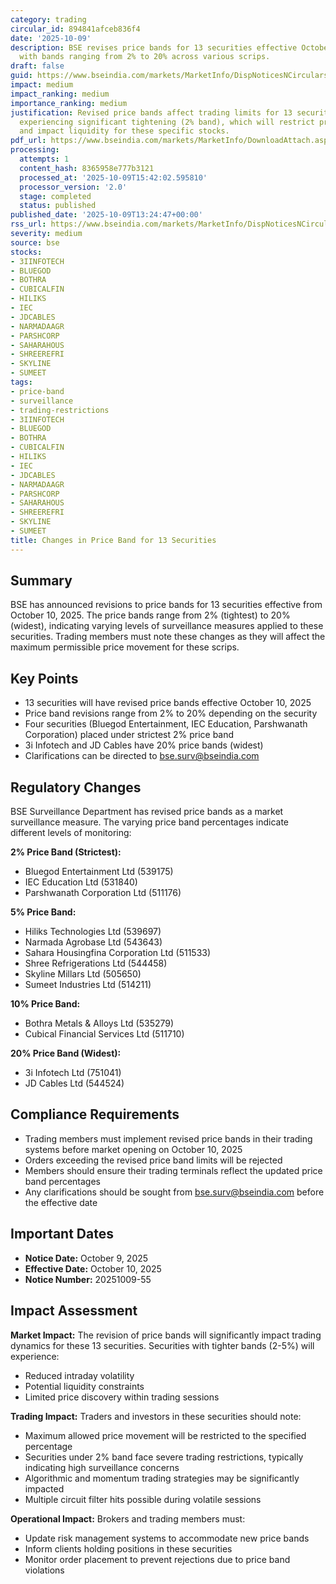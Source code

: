 ```yaml
---
category: trading
circular_id: 894841afceb836f4
date: '2025-10-09'
description: BSE revises price bands for 13 securities effective October 10, 2025,
  with bands ranging from 2% to 20% across various scrips.
draft: false
guid: https://www.bseindia.com/markets/MarketInfo/DispNoticesNCirculars.aspx?Noticeid={D013DF1C-1A83-44A3-89C3-6349AF9CF12B}&noticeno=20251009-55&dt=10/09/2025&icount=55&totcount=64&flag=0
impact: medium
impact_ranking: medium
importance_ranking: medium
justification: Revised price bands affect trading limits for 13 securities, with some
  experiencing significant tightening (2% band), which will restrict price movements
  and impact liquidity for these specific stocks.
pdf_url: https://www.bseindia.com/markets/MarketInfo/DownloadAttach.aspx?id=20251009-55&attachedId=
processing:
  attempts: 1
  content_hash: 8365958e777b3121
  processed_at: '2025-10-09T15:42:02.595810'
  processor_version: '2.0'
  stage: completed
  status: published
published_date: '2025-10-09T13:24:47+00:00'
rss_url: https://www.bseindia.com/markets/MarketInfo/DispNoticesNCirculars.aspx?Noticeid={D013DF1C-1A83-44A3-89C3-6349AF9CF12B}&noticeno=20251009-55&dt=10/09/2025&icount=55&totcount=64&flag=0
severity: medium
source: bse
stocks:
- 3IINFOTECH
- BLUEGOD
- BOTHRA
- CUBICALFIN
- HILIKS
- IEC
- JDCABLES
- NARMADAAGR
- PARSHCORP
- SAHARAHOUS
- SHREEREFRI
- SKYLINE
- SUMEET
tags:
- price-band
- surveillance
- trading-restrictions
- 3IINFOTECH
- BLUEGOD
- BOTHRA
- CUBICALFIN
- HILIKS
- IEC
- JDCABLES
- NARMADAAGR
- PARSHCORP
- SAHARAHOUS
- SHREEREFRI
- SKYLINE
- SUMEET
title: Changes in Price Band for 13 Securities
---
```


## Summary

BSE has announced revisions to price bands for 13 securities effective from October 10, 2025. The price bands range from 2% (tightest) to 20% (widest), indicating varying levels of surveillance measures applied to these securities. Trading members must note these changes as they will affect the maximum permissible price movement for these scrips.

## Key Points

- 13 securities will have revised price bands effective October 10, 2025
- Price band revisions range from 2% to 20% depending on the security
- Four securities (Bluegod Entertainment, IEC Education, Parshwanath Corporation) placed under strictest 2% price band
- 3i Infotech and JD Cables have 20% price bands (widest)
- Clarifications can be directed to bse.surv@bseindia.com

## Regulatory Changes

BSE Surveillance Department has revised price bands as a market surveillance measure. The varying price band percentages indicate different levels of monitoring:

**2% Price Band (Strictest):**
- Bluegod Entertainment Ltd (539175)
- IEC Education Ltd (531840)
- Parshwanath Corporation Ltd (511176)

**5% Price Band:**
- Hiliks Technologies Ltd (539697)
- Narmada Agrobase Ltd (543643)
- Sahara Housingfina Corporation Ltd (511533)
- Shree Refrigerations Ltd (544458)
- Skyline Millars Ltd (505650)
- Sumeet Industries Ltd (514211)

**10% Price Band:**
- Bothra Metals & Alloys Ltd (535279)
- Cubical Financial Services Ltd (511710)

**20% Price Band (Widest):**
- 3i Infotech Ltd (751041)
- JD Cables Ltd (544524)

## Compliance Requirements

- Trading members must implement revised price bands in their trading systems before market opening on October 10, 2025
- Orders exceeding the revised price band limits will be rejected
- Members should ensure their trading terminals reflect the updated price band percentages
- Any clarifications should be sought from bse.surv@bseindia.com before the effective date

## Important Dates

- **Notice Date:** October 9, 2025
- **Effective Date:** October 10, 2025
- **Notice Number:** 20251009-55

## Impact Assessment

**Market Impact:**
The revision of price bands will significantly impact trading dynamics for these 13 securities. Securities with tighter bands (2-5%) will experience:
- Reduced intraday volatility
- Potential liquidity constraints
- Limited price discovery within trading sessions

**Trading Impact:**
Traders and investors in these securities should note:
- Maximum allowed price movement will be restricted to the specified percentage
- Securities under 2% band face severe trading restrictions, typically indicating high surveillance concerns
- Algorithmic and momentum trading strategies may be significantly impacted
- Multiple circuit filter hits possible during volatile sessions

**Operational Impact:**
Brokers and trading members must:
- Update risk management systems to accommodate new price bands
- Inform clients holding positions in these securities
- Monitor order placement to prevent rejections due to price band violations